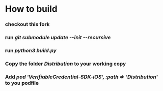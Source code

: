 # How to build

### checkout this fork
### run *git submodule update --init --recursive*
### run *python3 build.py*
### Copy the folder *Distribution* to your working copy
### Add *pod 'VerifiableCredential-SDK-iOS', :path => 'Distribution'* to you podfile